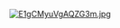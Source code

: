 [![E1gCMyuVgAQZG3m.jpg](https://pbs.twimg.com/media/E1gCMyuVgAQZG3m?format=jpg&name=large)](https://pbs.twimg.com/media/E1gCMyuVgAQZG3m?format=jpg&name=large)
